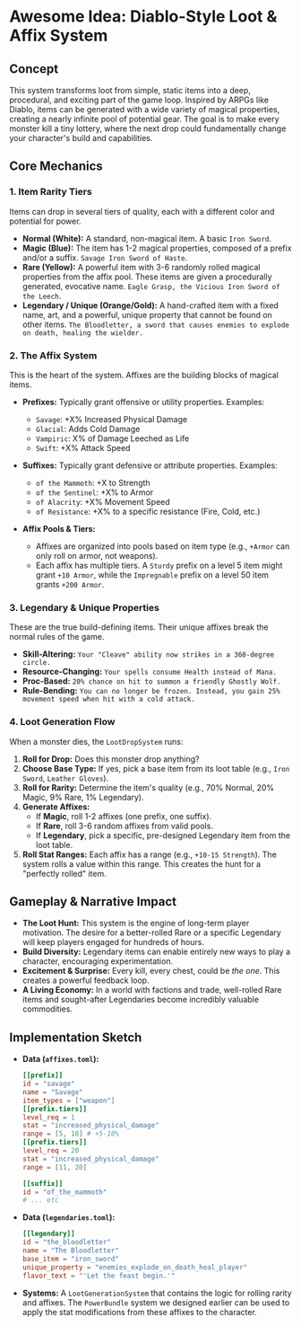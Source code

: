 # Awesome Idea: Diablo-Style Loot & Affix System

## Concept

This system transforms loot from simple, static items into a deep, procedural, and exciting part of the game loop. Inspired by ARPGs like Diablo, items can be generated with a wide variety of magical properties, creating a nearly infinite pool of potential gear. The goal is to make every monster kill a tiny lottery, where the next drop could fundamentally change your character's build and capabilities.

## Core Mechanics

### 1. Item Rarity Tiers

Items can drop in several tiers of quality, each with a different color and potential for power.

*   **Normal (White):** A standard, non-magical item. A basic `Iron Sword`.
*   **Magic (Blue):** The item has 1-2 magical properties, composed of a prefix and/or a suffix. `Savage Iron Sword of Haste`.
*   **Rare (Yellow):** A powerful item with 3-6 randomly rolled magical properties from the affix pool. These items are given a procedurally generated, evocative name. `Eagle Grasp, the Vicious Iron Sword of the Leech`.
*   **Legendary / Unique (Orange/Gold):** A hand-crafted item with a fixed name, art, and a powerful, unique property that cannot be found on other items. `The Bloodletter, a sword that causes enemies to explode on death, healing the wielder.`

### 2. The Affix System

This is the heart of the system. Affixes are the building blocks of magical items.

*   **Prefixes:** Typically grant offensive or utility properties. Examples:
    *   `Savage`: +X% Increased Physical Damage
    *   `Glacial`: Adds Cold Damage
    *   `Vampiric`: X% of Damage Leeched as Life
    *   `Swift`: +X% Attack Speed
*   **Suffixes:** Typically grant defensive or attribute properties. Examples:
    *   `of the Mammoth`: +X to Strength
    *   `of the Sentinel`: +X% to Armor
    *   `of Alacrity`: +X% Movement Speed
    *   `of Resistance`: +X% to a specific resistance (Fire, Cold, etc.)

*   **Affix Pools & Tiers:**
    *   Affixes are organized into pools based on item type (e.g., `+Armor` can only roll on armor, not weapons).
    *   Each affix has multiple tiers. A `Sturdy` prefix on a level 5 item might grant `+10 Armor`, while the `Impregnable` prefix on a level 50 item grants `+200 Armor`.

### 3. Legendary & Unique Properties

These are the true build-defining items. Their unique affixes break the normal rules of the game.

*   **Skill-Altering:** `Your "Cleave" ability now strikes in a 360-degree circle.`
*   **Resource-Changing:** `Your spells consume Health instead of Mana.`
*   **Proc-Based:** `20% chance on hit to summon a friendly Ghostly Wolf.`
*   **Rule-Bending:** `You can no longer be frozen. Instead, you gain 25% movement speed when hit with a cold attack.`

### 4. Loot Generation Flow

When a monster dies, the `LootDropSystem` runs:

1.  **Roll for Drop:** Does this monster drop anything?
2.  **Choose Base Type:** If yes, pick a base item from its loot table (e.g., `Iron Sword`, `Leather Gloves`).
3.  **Roll for Rarity:** Determine the item's quality (e.g., 70% Normal, 20% Magic, 9% Rare, 1% Legendary).
4.  **Generate Affixes:**
    *   If **Magic**, roll 1-2 affixes (one prefix, one suffix).
    *   If **Rare**, roll 3-6 random affixes from valid pools.
    *   If **Legendary**, pick a specific, pre-designed Legendary item from the loot table.
5.  **Roll Stat Ranges:** Each affix has a range (e.g., `+10-15 Strength`). The system rolls a value within this range. This creates the hunt for a "perfectly rolled" item.

## Gameplay & Narrative Impact

*   **The Loot Hunt:** This system is the engine of long-term player motivation. The desire for a better-rolled Rare or a specific Legendary will keep players engaged for hundreds of hours.
*   **Build Diversity:** Legendary items can enable entirely new ways to play a character, encouraging experimentation.
*   **Excitement & Surprise:** Every kill, every chest, could be *the one*. This creates a powerful feedback loop.
*   **A Living Economy:** In a world with factions and trade, well-rolled Rare items and sought-after Legendaries become incredibly valuable commodities.

## Implementation Sketch

*   **Data (`affixes.toml`):**
    ```toml
    [[prefix]]
    id = "savage"
    name = "Savage"
    item_types = ["weapon"]
    [[prefix.tiers]]
    level_req = 1
    stat = "increased_physical_damage"
    range = [5, 10] # +5-10%
    [[prefix.tiers]]
    level_req = 20
    stat = "increased_physical_damage"
    range = [11, 20]

    [[suffix]]
    id = "of_the_mammoth"
    # ... etc
    ```
*   **Data (`legendaries.toml`):**
    ```toml
    [[legendary]]
    id = "the_bloodletter"
    name = "The Bloodletter"
    base_item = "iron_sword"
    unique_property = "enemies_explode_on_death_heal_player"
    flavor_text = "'Let the feast begin.'"
    ```
*   **Systems:** A `LootGenerationSystem` that contains the logic for rolling rarity and affixes. The `PowerBundle` system we designed earlier can be used to apply the stat modifications from these affixes to the character.
